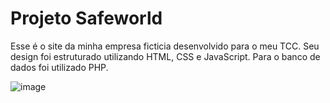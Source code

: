 # Projeto Safeworld 
Esse é o site da minha empresa ficticia desenvolvido para o meu TCC.
Seu design foi estruturado utilizando HTML, CSS e JavaScript. Para o banco de dados foi utilizado PHP.

![image](https://github.com/ThainaraCostaS/Projeto-TCC/assets/143974122/62148ec3-d86d-4d58-a64a-73afa0cadbae)


